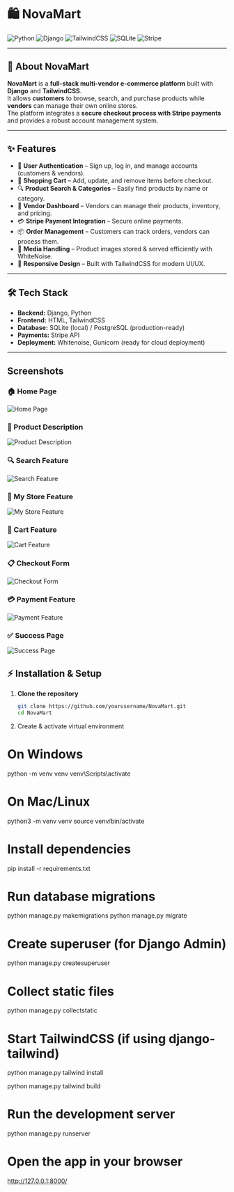 # 🛍️ NovaMart

![Python](https://img.shields.io/badge/Python-3776AB?style=for-the-badge&logo=python&logoColor=white)
![Django](https://img.shields.io/badge/Django-092E20?style=for-the-badge&logo=django&logoColor=white)
![TailwindCSS](https://img.shields.io/badge/Tailwind_CSS-38B2AC?style=for-the-badge&logo=tailwind-css&logoColor=white)
![SQLite](https://img.shields.io/badge/SQLite-07405E?style=for-the-badge&logo=sqlite&logoColor=white)
![Stripe](https://img.shields.io/badge/Stripe-008CDD?style=for-the-badge&logo=stripe&logoColor=white)

---

## 📖 About NovaMart
**NovaMart** is a **full-stack multi-vendor e-commerce platform** built with **Django** and **TailwindCSS**.  
It allows **customers** to browse, search, and purchase products while **vendors** can manage their own online stores.  
The platform integrates a **secure checkout process with Stripe payments** and provides a robust account management system.

---

## ✨ Features
- 👤 **User Authentication** – Sign up, log in, and manage accounts (customers & vendors).  
- 🛒 **Shopping Cart** – Add, update, and remove items before checkout.  
- 🔍 **Product Search & Categories** – Easily find products by name or category.  
- 🏬 **Vendor Dashboard** – Vendors can manage their products, inventory, and pricing.  
- 💳 **Stripe Payment Integration** – Secure online payments.  
- 📦 **Order Management** – Customers can track orders, vendors can process them.  
- 📂 **Media Handling** – Product images stored & served efficiently with WhiteNoise.  
- 📱 **Responsive Design** – Built with TailwindCSS for modern UI/UX.  

---

## 🛠 Tech Stack
- **Backend:** Django, Python  
- **Frontend:** HTML, TailwindCSS  
- **Database:** SQLite (local) / PostgreSQL (production-ready)  
- **Payments:** Stripe API  
- **Deployment:** Whitenoise, Gunicorn (ready for cloud deployment)  

---

## Screenshots

### 🏠 Home Page
![Home Page](screenshots/home_page.PNG)

### 📄 Product Description
![Product Description](screenshots/product_description.PNG)

### 🔍 Search Feature
![Search Feature](screenshots/search_feature.PNG)

### 🏬 My Store Feature
![My Store Feature](screenshots/myStore_feature.PNG)

### 🛒 Cart Feature
![Cart Feature](screenshots/cart_feature.PNG)

### 📋 Checkout Form
![Checkout Form](screenshots/checkout_form.PNG)

### 💳 Payment Feature
![Payment Feature](screenshots/payment_feature.PNG)

### ✅ Success Page
![Success Page](screenshots/success_page.PNG)


## ⚡ Installation & Setup

1. **Clone the repository**
   ```bash
   git clone https://github.com/yourusername/NovaMart.git
   cd NovaMart

2. Create & activate virtual environment

# On Windows
python -m venv venv
venv\Scripts\activate

# On Mac/Linux
python3 -m venv venv
source venv/bin/activate

# Install dependencies

pip install -r requirements.txt

# Run database migrations

python manage.py makemigrations
python manage.py migrate

# Create superuser (for Django Admin)

python manage.py createsuperuser

# Collect static files

python manage.py collectstatic

# Start TailwindCSS (if using django-tailwind)

python manage.py tailwind install

python manage.py tailwind build

# Run the development server

python manage.py runserver

# Open the app in your browser

http://127.0.0.1:8000/
